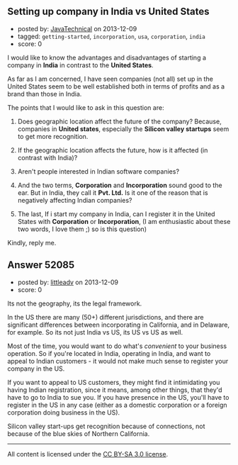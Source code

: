 ## Setting up company in India vs United States

- posted by: [JavaTechnical](https://stackexchange.com/users/-1/29731-javatechnical) on 2013-12-09
- tagged: `getting-started`, `incorporation`, `usa`, `corporation`, `india`
- score: 0

<p>I would like to know the advantages and disadvantages of starting a company in <strong>India</strong> in contrast to the <strong>United States</strong>.</p>

<p>As far as I am concerned, I have seen companies (not all) set up in the United States seem to be well established both in terms of profits and as a brand than those in India.</p>

<p>The points that I would like to ask in this question are:</p>

<ol>
<li><p>Does geographic location affect the future of the company? Because, companies in <strong>United states</strong>, especially the <strong>Silicon valley startups</strong> seem to get more recognition.</p></li>
<li><p>If the geographic location affects the future, how is it affected (in contrast with India)?</p></li>
<li><p>Aren't people interested in Indian software companies?</p></li>
<li><p>And the two terms, <strong>Corporation</strong> and <strong>Incorporation</strong> sound good to the ear. But in India, they call it <strong>Pvt. Ltd.</strong> Is it one of the reason that is negatively affecting Indian companies?</p></li>
<li><p>The last, If i start my company in India, can I register it in the United States with <strong>Corporation</strong> or <strong>Incorporation</strong>, (I am enthusiastic about these two words, I love them ;) so is this question)</p></li>
</ol>

<p>Kindly, reply me.</p>



## Answer 52085

- posted by: [littleadv](https://stackexchange.com/users/-1/13808-littleadv) on 2013-12-09
- score: 0

<p>Its not the geography, its the legal framework.</p>

<p>In the US there are many (50+) different jurisdictions, and there are significant differences between incorporating in California, and in Delaware, for example. So its not just India vs US, its US vs US as well.</p>

<p>Most of the time, you would want to do what's <em>convenient</em> to your business operation. So if you're located in India, operating in India, and want to appeal to Indian customers - it would not make much sense to register your company in the US.</p>

<p>If you want to appeal to US customers, they might find it intimidating you having Indian registration, since it means, among other things, that they'd have to go to India to sue you. If you have presence in the US, you'll have to register in the US in any case (either as a domestic corporation or a foreign corporation doing business in the US).</p>

<p>Silicon valley start-ups get recognition because of connections, not because of the blue skies of Northern California.</p>




---

All content is licensed under the [CC BY-SA 3.0 license](https://creativecommons.org/licenses/by-sa/3.0/).
